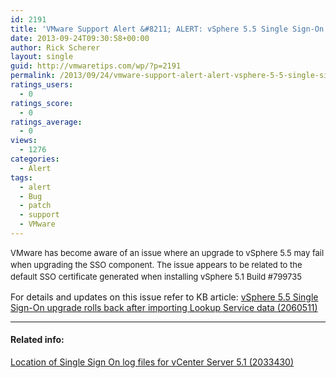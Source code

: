 ```yaml
---
id: 2191
title: 'VMware Support Alert &#8211; ALERT: vSphere 5.5 Single Sign-On upgrade rolls back after importing Lookup Service data'
date: 2013-09-24T09:30:58+00:00
author: Rick Scherer
layout: single
guid: http://vmwaretips.com/wp/?p=2191
permalink: /2013/09/24/vmware-support-alert-alert-vsphere-5-5-single-sign-on-upgrade-rolls-back-after-importing-lookup-service-data/
ratings_users:
  - 0
ratings_score:
  - 0
ratings_average:
  - 0
views:
  - 1276
categories:
  - Alert
tags:
  - alert
  - Bug
  - patch
  - support
  - VMware
---
```

<span style="font-size: 13px; line-height: 19px;">VMware has become aware of an issue where an upgrade to vSphere 5.5 may fail when upgrading the SSO component. The issue appears to be related to the default SSO certificate generated when installing vSphere 5.1 Build #799735</span>

For details and updates on this issue refer to KB article: <a href="http://kb.vmware.com/kb/2060511" target="_blank">vSphere 5.5 Single Sign-On upgrade rolls back after importing Lookup Service data (2060511)</a>

* * *

#### Related info:

<a href="http://kb.vmware.com/kb/2033430" target="_blank">Location of Single Sign On log files for vCenter Server 5.1 (2033430)</a>